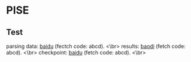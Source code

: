 # PISE


## Test

parsing data: [baidu](https://pan.baidu.com/s/19boQPJnrq2wASSMqzl27NQ) (fectch code: abcd). <\br>
results: [baodi](https://pan.baidu.com/s/1qB27b4PKbJD6VB2SOl-1sA) (fetch code: abcd). <\br>
checkpoint: [baidu](https://pan.baidu.com/s/14v3LaCCGCHJUoqQ_wlyNpA) (fetch code: abcd). <\br>
